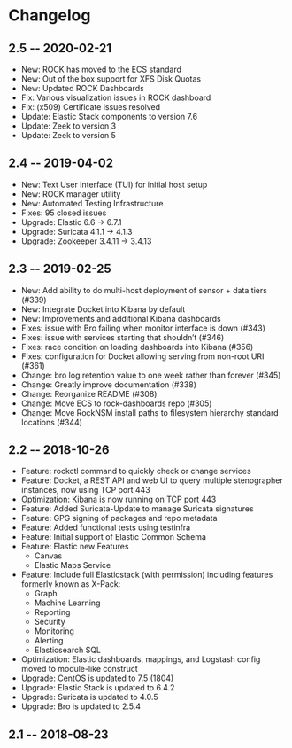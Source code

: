 # Changelog

## 2.5 -- 2020-02-21

- New: ROCK has moved to the ECS standard
- New: Out of the box support for XFS Disk Quotas
- New: Updated ROCK Dashboards
- Fix: Various visualization issues in ROCK dashboard
- Fix: (x509) Certificate issues resolved
- Update: Elastic Stack components to version 7.6
- Update: Zeek to version 3
- Update: Zeek to version 5


## 2.4 -- 2019-04-02

- New: Text User Interface (TUI) for initial host setup
- New: ROCK manager utility
- New: Automated Testing Infrastructure
- Fixes: 95 closed issues
- Upgrade: Elastic 6.6 -> 6.7.1
- Upgrade: Suricata 4.1.1 -> 4.1.3
- Upgrade: Zookeeper 3.4.11 -> 3.4.13


## 2.3 -- 2019-02-25

- New: Add ability to do multi-host deployment of sensor + data tiers (#339)
- New: Integrate Docket into Kibana by default
- New: Improvements and additional Kibana dashboards
- Fixes: issue with Bro failing when monitor interface is down (#343)
- Fixes: issue with services starting that shouldn’t (#346)
- Fixes: race condition on loading dashboards into Kibana (#356)
- Fixes: configuration for Docket allowing serving from non-root URI (#361)
- Change: bro log retention value to one week rather than forever (#345)
- Change: Greatly improve documentation  (#338)
- Change: Reorganize README (#308)
- Change: Move ECS to rock-dashboards repo (#305)
- Change: Move RockNSM install paths to filesystem hierarchy standard locations (#344)


## 2.2 -- 2018-10-26

- Feature: rockctl command to quickly check or change services
- Feature: Docket, a REST API and web UI to query multiple stenographer instances, now using TCP port 443
- Optimization: Kibana is now running on TCP port 443
- Feature: Added Suricata-Update to manage Suricata signatures
- Feature: GPG signing of packages and repo metadata
- Feature: Added functional tests using testinfra
- Feature: Initial support of Elastic Common Schema
- Feature: Elastic new Features
  - Canvas
  - Elastic Maps Service
- Feature: Include full Elasticstack (with permission) including features formerly known as X-Pack:
  - Graph
  - Machine Learning
  - Reporting
  - Security
  - Monitoring
  - Alerting
  - Elasticsearch SQL
- Optimization: Elastic dashboards, mappings, and Logstash config moved to module-like construct
- Upgrade: CentOS is updated to 7.5 (1804)
- Upgrade: Elastic Stack is updated to 6.4.2
- Upgrade: Suricata is updated to 4.0.5
- Upgrade: Bro is updated to 2.5.4


## 2.1 -- 2018-08-23

<!--
New: description
Fixes: description
Change: description

Feature: description
Bug: description
Optimization: description
Upgrade: description
-->
